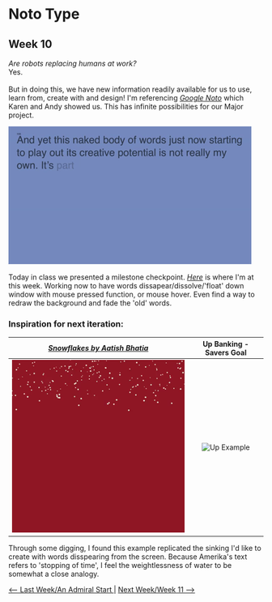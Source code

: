 # Noto Type 
## Week 10 

*Are robots replacing humans at work?* <br>
Yes. <br><br>
But in doing this, we have new information readily available for us to use, learn from, create with and design! 
I'm referencing [*Google Noto*](https://www.google.com/get/noto/) which Karen and Andy showed us. This has infinite possibilities for our Major project. 

![periwinkleprintgif](periwinkleprint.gif)

Today in class we presented a milestone checkpoint. [*Here*](https://bridieotoole.github.io/codewords/week_10/PeriwinkleTypedText/) is where I'm at this week. Working now to have words dissapear/dissolve/'float' down window with mouse pressed function, or mouse hover. Even find a way to redraw the background and fade the 'old' words. 

### Inspiration for next iteration: 

[*Snowflakes by Aatish Bhatia*](https://p5js.org/examples/simulate-snowflakes.html) | Up Banking - Savers Goal
:-------------------------:|:-------------------------:
![snowflake sketch](snowflake.gif) | ![Up Example](upbanking.gif)


Through some digging, I found this example replicated the sinking I'd like to create with words disspearing from the screen. Because Amerika's text refers to 'stopping of time', I feel the weightlessness of water to be somewhat a close analogy.


<p align="center">

<a href='https://bridieotoole.github.io/codewords/week_09/'> <-- Last Week/An Admiral Start </a> | <a href='https://bridieotoole.github.io/codewords/week_11/'> Next Week/Week 11 --> </a>
  
</p>
